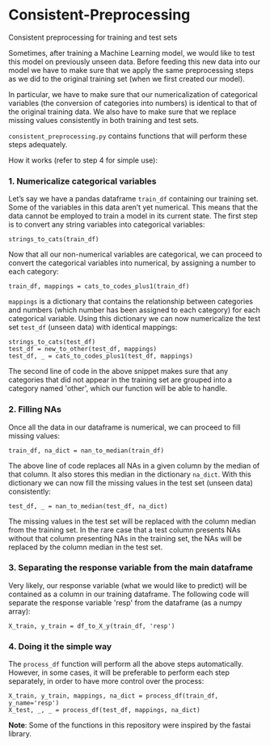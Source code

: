 # Consistent-Preprocessing
Consistent preprocessing for training and test sets

Sometimes, after training a Machine Learning model, we would like to test this model on previously unseen data. Before feeding this new data into our model we have to make sure that we apply the same preprocessing steps as we did to the original training set (when we first created our model).

In particular, we have to make sure that our numericalization of categorical variables (the conversion of categories into numbers) is identical to that of the original training data.
We also have to make sure that we replace missing values consistently in both training and test sets.

`consistent_preprocessing.py` contains functions that will perform these steps adequately.

How it works (refer to step 4 for simple use):

### 1. Numericalize categorical variables

Let’s say we have a pandas dataframe `train_df` containing our training set. Some of the variables in this data aren’t yet numerical. This means that the data cannot be employed to train a model in its current state. The first step is to convert any string variables into categorical variables:

<!-- -->

    strings_to_cats(train_df)

Now that all our non-numerical variables are categorical, we can proceed to convert the categorical variables into numerical, by assigning a number to each category:

    train_df, mappings = cats_to_codes_plus1(train_df)

`mappings` is a dictionary that contains the relationship between categories and numbers (which number has been assigned to each category) for each categorical variable. Using this dictionary we can now numericalize the test set `test_df` (unseen data) with identical mappings:

    strings_to_cats(test_df)
    test_df = new_to_other(test_df, mappings)
    test_df, _ = cats_to_codes_plus1(test_df, mappings)

The second line of code in the above snippet makes sure that any categories that did not appear in the training set are grouped into a category named 'other', which our function will be able to handle.

### 2. Filling NAs

Once all the data in our dataframe is numerical, we can proceed to fill missing values:

    train_df, na_dict = nan_to_median(train_df)

The above line of code replaces all NAs in a given column by the median of that column. It also stores this median in the dictionary `na_dict`.
With this dictionary we can now fill the missing values in the test set (unseen data) consistently:

    test_df, _ = nan_to_median(test_df, na_dict)

The missing values in the test set will be replaced with the column median from the training set. In the rare case that a test column presents NAs without that column presenting NAs in the training set, the NAs will be replaced by the column median in the test set.

### 3. Separating the response variable from the main dataframe

Very likely, our response variable (what we would like to predict) will be contained as a column in our training dataframe. The following code will separate the response variable 'resp' from the dataframe (as a numpy array):

    X_train, y_train = df_to_X_y(train_df, 'resp')

### 4. Doing it the simple way

The `process_df` function will perform all the above steps automatically. However, in some cases, it will be preferable to perform each step separately, in order to have more control over the process:

    X_train, y_train, mappings, na_dict = process_df(train_df, y_name='resp')
    X_test, _, _ = process_df(test_df, mappings, na_dict)

**Note**: Some of the functions in this repository were inspired by the fastai library.
